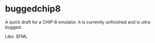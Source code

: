 # buggedchip8
A quick draft for a CHIP-8 emulator. It is currently unfinished and is ultra bugged.

Libs: SFML

